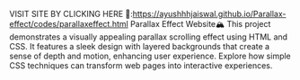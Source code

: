 VISIT SITE BY CLICKING HERE 🚀:https://ayushhhjaiswal.github.io/Parallax-effect/codes/parallaxeffect.html
Parallax Effect Website🏔️
This project demonstrates a visually appealing parallax scrolling effect using HTML and CSS. 
It features a sleek design with layered backgrounds that create a sense of depth and motion, enhancing user experience. 
Explore how simple CSS techniques can transform web pages into interactive experiences.
